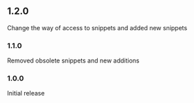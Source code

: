 ## 1.2.0
Change the way of access to snippets and added new snippets

### 1.1.0
Removed obsolete snippets and new additions

### 1.0.0
Initial release